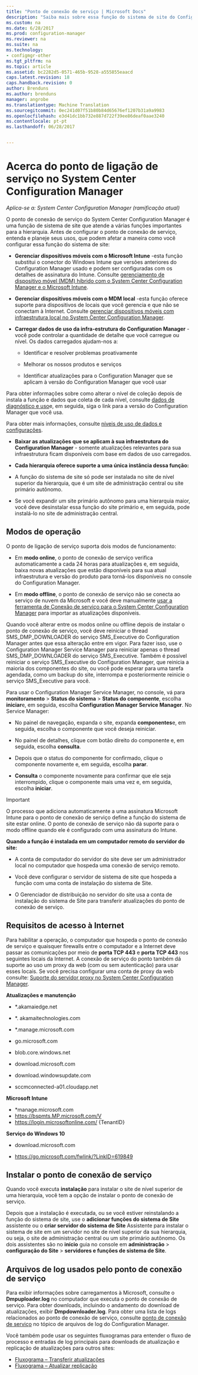 ```yaml
---
title: "Ponto de conexão de serviço | Microsoft Docs"
description: "Saiba mais sobre essa função do sistema de site do Configuration Manager, entenda e planeje seus usos."
ms.custom: na
ms.date: 6/28/2017
ms.prod: configuration-manager
ms.reviewer: na
ms.suite: na
ms.technology:
- configmgr-other
ms.tgt_pltfrm: na
ms.topic: article
ms.assetid: bc2282d5-0571-465b-9528-a555855eaacd
caps.latest.revision: 18
caps.handback.revision: 0
author: Brenduns
ms.author: brenduns
manager: angrobe
ms.translationtype: Machine Translation
ms.sourcegitcommit: 0ec241d07f51b80b84d65676ef1207b31a9a9983
ms.openlocfilehash: e3d41dc1bb732e887d722f39ee86deaf0aae3240
ms.contentlocale: pt-pt
ms.lasthandoff: 06/28/2017


---
```

# <a name="about-the-service-connection-point-in-system-center-configuration-manager"></a>Acerca do ponto de ligação de serviço no System Center Configuration Manager

*Aplica-se a: System Center Configuration Manager (ramificação atual)*

O ponto de conexão de serviço do System Center Configuration Manager é uma função de sistema de site que atende a várias funções importantes para a hierarquia. Antes de configurar o ponto de conexão de serviço, entenda e planeje seus usos, que podem afetar a maneira como você configurar essa função do sistema de site:  

-   **Gerenciar dispositivos móveis com o Microsoft Intune** -esta função substitui o conector do Windows Intune que versões anteriores do Configuration Manager usado e podem ser configuradas com os detalhes de assinatura do Intune. Consulte [gerenciamento de dispositivo móvel (MDM) híbrido com o System Center Configuration Manager e o Microsoft Intune](../../../../mdm/understand/hybrid-mobile-device-management.md).  

-   **Gerenciar dispositivos móveis com o MDM local** -esta função oferece suporte para dispositivos de locais que você gerencia e que não se conectam à Internet. Consulte [gerenciar dispositivos móveis com infraestrutura local no System Center Configuration Manager](../../../../mdm/understand/manage-mobile-devices-with-on-premises-infrastructure.md).  

-   **Carregar dados de uso da infra-estrutura do Configuration Manager** -você pode controlar a quantidade de detalhe que você carregue ou nível. Os dados carregados ajudam-nos a:  

    -   Identificar e resolver problemas proativamente  

    -   Melhorar os nossos produtos e serviços  

    -   Identificar atualizações para o Configuration Manager que se aplicam à versão do Configuration Manager que você usar  

  Para obter informações sobre como alterar o nível de coleção depois de instala a função e dados que coleta de cada nível, consulte [dados de diagnóstico e uso](/sccm/core/plan-design/diagnostics/diagnostics-and-usage-data)e, em seguida, siga o link para a versão do Configuration Manager que você usa.  

  Para obter mais informações, consulte [níveis de uso de dados e configurações](../../../../core/servers/deploy/install/setup-reference.md#bkmk_usage).  

-   **Baixar as atualizações que se aplicam à sua infraestrutura do Configuration Manager** - somente atualizações relevantes para sua infraestrutura ficam disponíveis com base em dados de uso carregados.  

- **Cada hierarquia oferece suporte a uma única instância dessa função:**  

 -   A função do sistema de site só pode ser instalada no site de nível superior da hierarquia, que é um site de administração central ou site primário autônomo.  

  -   Se você expandir um site primário autônomo para uma hierarquia maior, você deve desinstalar essa função do site primário e, em seguida, pode instalá-lo no site de administração central.  


##  <a name="bkmk_modes"></a>Modos de operação  
 O ponto de ligação de serviço suporta dois modos de funcionamento:  

-   Em **modo online**, o ponto de conexão de serviço verifica automaticamente a cada 24 horas para atualizações e, em seguida, baixa novas atualizações que estão disponíveis para sua atual infraestrutura e versão do produto para torná-los disponíveis no console do Configuration Manager.  

-   Em **modo offline**, o ponto de conexão de serviço não se conecta ao serviço de nuvem da Microsoft e você deve manualmente [usar a ferramenta de Conexão de serviço para o System Center Configuration Manager](../../../../core/servers/manage/use-the-service-connection-tool.md) para importar as atualizações disponíveis.  

Quando você alterar entre os modos online ou offline depois de instalar o ponto de conexão de serviço, você deve reiniciar o thread SMS_DMP_DOWNLOADER do serviço SMS_Executive do Configuration Manager antes que essa alteração entre em vigor. Para fazer isso, use o Configuration Manager Service Manager para reiniciar apenas o thread SMS_DMP_DOWNLOADER do serviço SMS_Executive. Também é possível reiniciar o serviço SMS_Executive do Configuration Manager, que reinicia a maioria dos componentes do site, ou você pode esperar para uma tarefa agendada, como um backup do site, interrompa e posteriormente reinicie o serviço SMS_Executive para você.  

Para usar o Configuration Manager Service Manager, no console, vá para **monitoramento** > **Status do sistema** > **Status do componente**, escolha **iniciar**e, em seguida, escolha **Configuration Manager Service Manager**. No Service Manager:  

-   No painel de navegação, expanda o site, expanda **componentes**e, em seguida, escolha o componente que você deseja reiniciar.  

-   No painel de detalhes, clique com botão direito do componente e, em seguida, escolha **consulta**.  

-   Depois que o status do componente for confirmado, clique o componente novamente e, em seguida, escolha **parar**.  

-   **Consulta** o componente novamente para confirmar que ele seja interrompido, clique o componente mais uma vez e, em seguida, escolha **iniciar**.  

> [!IMPORTANT]  
>  O processo que adiciona automaticamente a uma assinatura Microsoft Intune para o ponto de conexão de serviço define a função do sistema de site estar online. O ponto de conexão de serviço não dá suporte para o modo offline quando ele é configurado com uma assinatura do Intune.  

**Quando a função é instalada em um computador remoto do servidor do site:**  

-   A conta de computador do servidor do site deve ser um administrador local no computador que hospeda uma conexão de serviço remoto.

-   Você deve configurar o servidor de sistema de site que hospeda a função com uma conta de instalação do sistema de Site.  

-   O Gerenciador de distribuição no servidor do site usa a conta de instalação do sistema de Site para transferir atualizações do ponto de conexão de serviço.

##  <a name="bkmk_urls"></a>Requisitos de acesso à Internet  
Para habilitar a operação, o computador que hospeda o ponto de conexão de serviço e quaisquer firewalls entre o computador e a Internet deve passar as comunicações por meio de **porta TCP 443** e **porta TCP 443** nos seguintes locais da Internet. A conexão de serviço do ponto também dá suporte ao uso um proxy da web (com ou sem autenticação) para usar esses locais.  Se você precisa configurar uma conta de proxy da web consulte: [Suporte do servidor proxy no System Center Configuration Manager](/sccm/core/plan-design/network/proxy-server-support).

**Atualizações e manutenção**  

-   *.akamaiedge.net  

-   *. akamaitechnologies.com 

-   *.manage.microsoft.com

-   go.microsoft.com

-   blob.core.windows.net  

-   download.microsoft.com  

-   download.windowsupdate.com

-   sccmconnected-a01.cloudapp.net  

**Microsoft Intune**  

-   *manage.microsoft.com  
-   https://bspmts.MP.microsoft.com/V
-   https://login.microsoftonline.com/ {TenantID}


**Serviço do Windows 10**  

-   download.microsoft.com  

-   https://go.microsoft.com/fwlink/?LinkID=619849  

## <a name="install-the-service-connection-point"></a>Instalar o ponto de conexão de serviço
Quando você executa **instalação** para instalar o site de nível superior de uma hierarquia, você tem a opção de instalar o ponto de conexão de serviço.

Depois que a instalação é executada, ou se você estiver reinstalando a função do sistema de site, use o **adicionar funções do sistema de Site** assistente ou o **criar servidor do sistema de Site** Assistente para instalar o sistema de site em um servidor no site de nível superior da sua hierarquia, ou seja, o site de administração central ou um site primário autônomo. Os dois assistentes são no **início** guia no console em **administração** > **configuração do Site** > **servidores e funções de sistema de Site**.

## <a name="log-files-used-by-the-service-connection-point"></a>Arquivos de log usados pelo ponto de conexão de serviço
Para exibir informações sobre carregamentos à Microsoft, consulte o **Dmpuploader.log** no computador que executa o ponto de conexão de serviço.  Para obter downloads, incluindo o andamento do download de atualizações, exibir **Dmpdownloader.log**. Para obter uma lista de logs relacionados ao ponto de conexão de serviço, consulte [ponto de conexão de serviço](/sccm/core/plan-design/hierarchy/log-files#BKMK_WITLog) no tópico de arquivos de log do Configuration Manager.

Você também pode usar os seguintes fluxogramas para entender o fluxo de processo e entradas de log principais para downloads de atualização e replicação de atualizações para outros sites:
 - [Fluxograma – Transferir atualizações](/sccm/core/servers/manage/download-updates-flowchart)
 - [Fluxograma – Atualizar replicação](/sccm/core/servers/manage/update-replication-flowchart)

